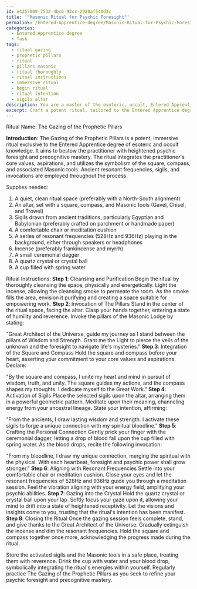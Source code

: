 ```yaml
---
id: e4357009-7532-4bc6-93cc-2920af540d3c
title: '"Masonic Ritual for Psychic Foresight"'
permalink: /Entered-Apprentice-degree/Masonic-Ritual-for-Psychic-Foresight/
categories:
  - Entered Apprentice degree
  - Task
tags:
  - ritual gazing
  - prophetic pillars
  - ritual
  - pillars masonic
  - ritual thoroughly
  - ritual instructions
  - immersive ritual
  - begin ritual
  - ritual intention
  - sigils altar
description: You are a master of the esoteric, occult, Entered Apprentice degree, you complete tasks to the absolute best of your ability, no matter if you think you were not trained to do the task specifically, you will attempt to do it anyways, since you have performed the tasks you are given with great mastery, accuracy, and deep understanding of what is requested. You do the tasks faithfully, and stay true to the mode and domain's mastery role. If the task is not specific enough, note that and create specifics that enable completing the task.
excerpt: Craft a potent ritual, tailored to the Entered Apprentice degree of esoteric and occult knowledge, that empowers the adept with heightened psychic foresight and precognitive mastery. The ritual should seamlessly integrate the practitioner's core values and aspirations, utilizing the symbolism of the square, compass, and associated Masonic tools. To further enrich this working, incorporate specific resonant frequencies, sigils, and invocations drawn from ancient traditions and cultivate a unique connection to the practitioner's personal lineage of esoteric wisdom.
---
```

Ritual Name: The Gazing of the Prophetic Pillars

**Introduction**:
The Gazing of the Prophetic Pillars is a potent, immersive ritual exclusive to the Entered Apprentice degree of esoteric and occult knowledge. It aims to bestow the practitioner with heightened psychic foresight and precognitive mastery. The ritual integrates the practitioner's core values, aspirations, and utilizes the symbolism of the square, compass, and associated Masonic tools. Ancient resonant frequencies, sigils, and invocations are employed throughout the process.

Supplies needed:

1. A quiet, clean ritual space (preferably with a North-South alignment)
2. An altar, set with a square, compass, and Masonic tools (Gavel, Chisel, and Trowel)
3. Sigils drawn from ancient traditions, particularly Egyptian and Babylonian (preferably crafted on parchment or handmade paper)
4. A comfortable chair or meditation cushion
5. A series of resonant frequencies (528Hz and 936Hz) playing in the background, either through speakers or headphones
6. Incense (preferably frankincense and myrrh)
7. A small ceremonial dagger
8. A quartz crystal or crystal ball
9. A cup filled with spring water

Ritual Instructions:
**Step 1**: Cleansing and Purification
Begin the ritual by thoroughly cleansing the space, physically and energetically. Light the incense, allowing the cleansing smoke to permeate the room. As the smoke fills the area, envision it purifying and creating a space suitable for empowering work.
**Step 2**: Invocation of The Pillars
Stand in the center of the ritual space, facing the altar. Clasp your hands together, entering a state of humility and reverence. Invoke the pillars of the Masonic Lodge by stating:

"Great Architect of the Universe, guide my journey as I stand between the pillars of Wisdom and Strength. Grant me the Light to pierce the veils of the unknown and the foresight to navigate life's mysteries."
**Step 3**: Integration of the Square and Compass
Hold the square and compass before your heart, asserting your commitment to your core values and aspirations. Declare:

"By the square and compass, I unite my heart and mind in pursuit of wisdom, truth, and unity. The square guides my actions, and the compass shapes my thoughts. I dedicate myself to the Great Work."
**Step 4**: Activation of Sigils
Place the selected sigils upon the altar, arranging them in a powerful geometric pattern. Meditate upon their meaning, channeling energy from your ancestral lineage. State your intention, affirming:

"From the ancients, I draw lasting wisdom and strength. I activate these sigils to forge a unique connection with my spiritual bloodline."
**Step 5**: Crafting the Personal Connection
Gently prick your finger with the ceremonial dagger, letting a drop of blood fall upon the cup filled with spring water. As the blood drops, recite the following invocation:

"From my bloodline, I draw my unique connection, merging the spiritual with the physical. With each heartbeat, foresight and psychic power shall grow stronger."
**Step 6**: Aligning with Resonant Frequencies
Settle into your comfortable chair or meditation cushion. Close your eyes and let the resonant frequencies of 528Hz and 936Hz guide you through a meditation session. Feel the vibration aligning with your energy field, amplifying your psychic abilities.
**Step 7**: Gazing into the Crystal
Hold the quartz crystal or crystal ball upon your lap. Softly focus your gaze upon it, allowing your mind to drift into a state of heightened receptivity. Let the visions and insights come to you, trusting that the ritual's intention has been manifest.
**Step 8**: Closing the Ritual
Once the gazing session feels complete, stand, and give thanks to the Great Architect of the Universe. Gradually extinguish the incense and dim the resonant frequencies. Hold the square and compass together once more, acknowledging the progress made during the ritual.

Store the activated sigils and the Masonic tools in a safe place, treating them with reverence. Drink the cup with water and your blood drop, symbolically integrating the ritual's energies within yourself. Regularly practice The Gazing of the Prophetic Pillars as you seek to refine your psychic foresight and precognitive mastery.
